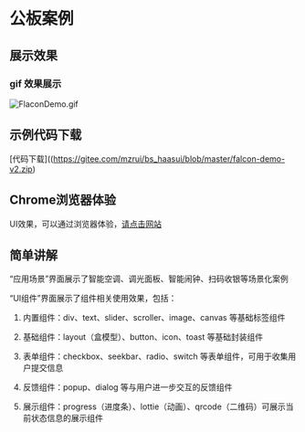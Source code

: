 # 公板案例

## 展示效果

### gif 效果展示

![FlaconDemo.gif](../_images/case1.gif)



## 示例代码下载 

[代码下载]((https://gitee.com/mzrui/bs_haasui/blob/master/falcon-demo-v2.zip)

##  Chrome浏览器体验 

UI效果，可以通过浏览器体验，[请点击网站](https://hli.aliyuncs.com/xyfolder/miniapp-wasm/index.html)

##  简单讲解 

“应用场景”界面展示了智能空调、调光面板、智能闹钟、扫码收银等场景化案例

“UI组件”界面展示了组件相关使用效果，包括：

1. 内置组件：div、text、slider、scroller、image、canvas 等基础标签组件

2. 基础组件：layout（盒模型）、button、icon、toast 等基础封装组件

3. 表单组件：checkbox、seekbar、radio、switch 等表单组件，可用于收集用户提交信息

4. 反馈组件：popup、dialog 等与用户进一步交互的反馈组件

5. 展示组件：progress（进度条）、lottie（动画）、qrcode（二维码）可展示当前状态信息的展示组件